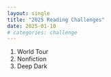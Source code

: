 ```yaml
---
layout: single
title: "2025 Reading Challenges"
date: 2025-01-10
# categories: challenge
---
```


1. World Tour
2. Nonfiction
3. Deep Dark
